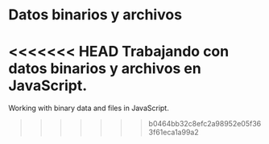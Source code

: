 # Datos binarios y archivos

<<<<<<< HEAD
Trabajando con datos binarios y archivos en JavaScript.
=======
Working with binary data and files in JavaScript.
>>>>>>> b0464bb32c8efc2a98952e05f363f61eca1a99a2
